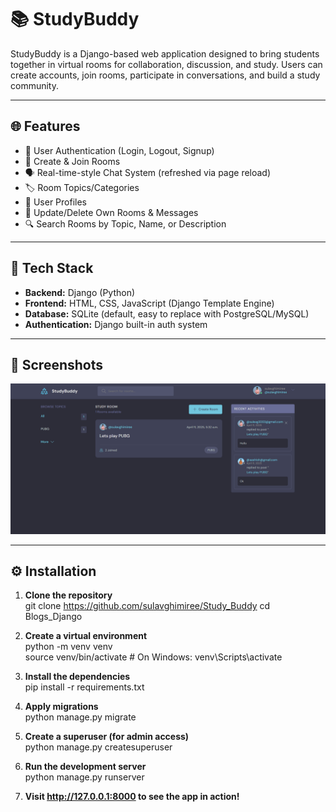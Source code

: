 # 📚 StudyBuddy

StudyBuddy is a Django-based web application designed to bring students together in virtual rooms for collaboration, discussion, and study. Users can create accounts, join rooms, participate in conversations, and build a study community.

---

## 🌐 Features

- 🔐 User Authentication (Login, Logout, Signup)
- 💬 Create & Join Rooms
- 🗣️ Real-time-style Chat System (refreshed via page reload)
- 🏷️ Room Topics/Categories
- 👤 User Profiles
- 📝 Update/Delete Own Rooms & Messages
- 🔍 Search Rooms by Topic, Name, or Description

---

## 🚀 Tech Stack

- **Backend:** Django (Python)
- **Frontend:** HTML, CSS, JavaScript (Django Template Engine)
- **Database:** SQLite (default, easy to replace with PostgreSQL/MySQL)
- **Authentication:** Django built-in auth system

---

## 📸 Screenshots

![alt text](image.png)

---

## ⚙️ Installation

1. **Clone the repository**  
   git clone https://github.com/sulavghimiree/Study_Buddy
   cd Blogs_Django

2. **Create a virtual environment**  
   python -m venv venv  
   source venv/bin/activate # On Windows: venv\Scripts\activate

3. **Install the dependencies**  
   pip install -r requirements.txt

4. **Apply migrations**  
   python manage.py migrate

5. **Create a superuser (for admin access)**  
   python manage.py createsuperuser

6. **Run the development server**  
   python manage.py runserver

7. **Visit http://127.0.0.1:8000 to see the app in action!**
